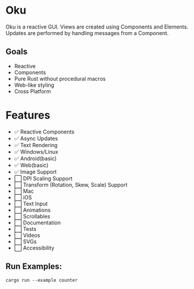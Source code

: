 # Oku
Oku is a reactive GUI. Views are created using Components and Elements.
Updates are performed by handling messages from a Component.

## Goals
* Reactive
* Components
* Pure Rust without procedural macros
* Web-like styling
* Cross Platform

# Features
* ✅ Reactive Components
* ✅ Async Updates
* ✅ Text Rendering
* ✅ Windows/Linux
* ✅ Android(basic)
* ✅ Web(basic)
* ✅ Image Support
* ⬜️ DPI Scaling Support
* ⬜️ Transform (Rotation, Skew, Scale) Support
* ⬜️ Mac
* ⬜️ iOS
* ⬜️ Text Input
* ⬜️ Animations
* ⬜️ Scrollables
* ⬜️ Documentation
* ⬜️ Tests
* ⬜ Videos
* ⬜ SVGs
* ⬜ Accessibility

## Run Examples:

```shell
cargo run --example counter
```
